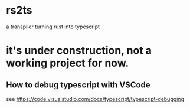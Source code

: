 # rs2ts
a transpiler turning rust into typescript

# it's under construction, not a working project for now.

## How to debug typescript with VSCode
see https://code.visualstudio.com/docs/typescript/typescript-debugging
